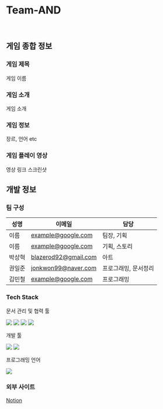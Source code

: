 # Team-AND
<br /> 

## 게임 종합 정보  
### 게임 제목  
게임 이름

### 게임 소개
게임 소개

### 게임 정보
장르, 언어 etc

### 게임 플레이 영상
영상 링크
스크린샷

## 개발 정보
### 팀 구성  
성명 | 이메일 | 담당
------|-------|-------
이름 | example@google.com | 팀장, 기획  
이름 | example@google.com | 기획, 스토리  
박상혁 | blazerod92@gmail.com | 아트  
권일준 | jonkwon99@naver.com | 프로그래밍, 문서정리  
김민철 | example@google.com | 프로그래밍  

### Tech Stack
문서 관리 및 협력 툴  

<img src='https://img.shields.io/badge/Notion-000000?style=flat-square&logo=notion'/> <img src='https://img.shields.io/badge/Github-181717?style=flat-square&logo=github'/> <img src='https://img.shields.io/badge/Slack-4A154B?style=flat-square&logo=Slack'/> <img src='https://img.shields.io/badge/Discord-5865F2?style=flat-square&logo=Discord&logoColor=white'/>

개발 툴  

<img src='https://img.shields.io/badge/Unity-000000?style=flat-square&logo=unity'/> <img src="https://img.shields.io/badge/Visual Studio Code-007ACC?style=flat-square&logo=Visual Studio Code&logoColor=white"/>

프로그래밍 언어  

<img src='https://img.shields.io/badge/C%23-542fd4?style=flat-square&logo=C%23'/>

### 외부 사이트
[Notion](https://www.notion.so/Team-AND-789218b160824b5d9d1c33fd984d1a8d)
